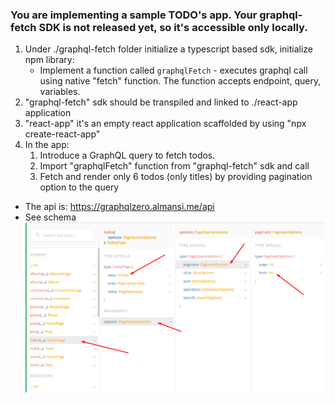 ### You are implementing a sample TODO's app. Your graphql-fetch SDK is not released yet, so it's accessible only locally.

1. Under ./graphql-fetch folder initialize a typescript based sdk, initialize npm library:
    * Implement a function called `graphqlFetch` - executes graphql call using native "fetch" function. The function accepts endpoint, query, variables.
1. "graphql-fetch" sdk should be transpiled and linked to ./react-app application
1. "react-app" it's an empty react application scaffolded by using "npx create-react-app"
1. In the app:
    1. Introduce a GraphQL query to fetch todos.
    1. Import "graphqlFetch" function from "graphql-fetch" sdk and call
    1. Fetch and render only 6 todos (only titles) by providing pagination option to the query

* The api is: https://graphqlzero.almansi.me/api
* See schema
![Alt text](API.png)
